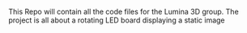 This Repo will contain all the code files for the Lumina 3D group. The project is all about a rotating LED board displaying a static image
